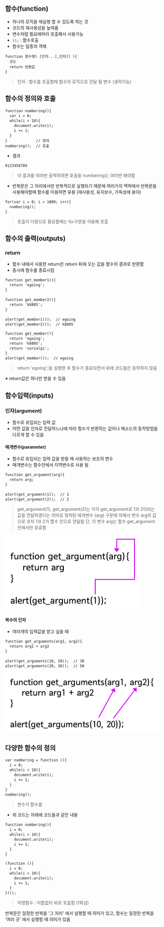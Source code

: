 ## 함수(function)
- 하나의 로직을 재실행 할 수 있도록 하는 것
- 코드의 재사용성을 높여줌
- 변수처럼 필요에따라 호출해서 사용가능
- `();` : 함수호출
- 함수는 일종의 객체
```
function 함수명( [인자...[,인자]] ){
  코드
  return 반환값
}
```
> 인자 : 함수를 호출할때 함수의 로직으로 전달 될 변수 (생략가능)


## 함수의 정의와 호출
```
function numbering(){
  var i = 0;
  while(i < 10){
    document.write(i);
    i += 1;
  }   
}             // 정의
numbering();  // 호출
```
- 결과
```
0123456789
```
> 이 결과를 여러번 출력하려면 호출을 numbering(); 여러번 해야함
- 반복문은 그 자리에서만 반복적으로 실행되기 때문에 여러가지 맥락에서 반복문을 사용해야할때 함수를 이용하면 유용 (재사용성, 유지보수, 가독성에 용이)
```
for(var i = 0; i < 1000; i++){
  numbering();
}
```
> 호출이 다량으로 필요할때는 for구문을 이용해 호출


## 함수의 출력(outputs)
### return
- 함수 내에서 사용한 return은 return 뒤에 오는 값을 함수의 결과로 반환함
- 동시에 함수를 종료시킴
```
function get_member1(){
  return 'egoing';
}
 
function get_member2(){
  return 'k8805';
}
 
alert(get_member1());  // egoing
alert(get_member2());  // k8805
```
```
function get_member(){
  return 'egoing';
  return 'k8805';
  return 'sorialgi';
}
alert(get_member());  // egoing
```
> return 'egoing';을 실행한 후 함수가 종료되면서 뒤에 코드들은 동작하지 않음

※ return값은 하나만 받을 수 있음

## 함수입력(inputs)
### 인자(argument)
- 함수로 유입되는 입력 값
- 어떤 값을 인자로 전달하느냐에 따라 함수가 반환하는 값이나 메소드의 동작방법을 다르게 할 수 있음
#### 매개변수(parameter)
- 함수로 유입되는 입력 값을 받을 때 사용하는 보조의 변수
- 매개변수는 함수안에서 지역변수로 사용 됨
```
function get_argument(arg){
  return arg;
}
 
alert(get_argument(1));  // 1
alert(get_argument(2));  // 2
```
> get_argument(1), get_argument(2)는 각각 get_argument로 1과 2이라는 값을 전달하겠다는 의미로 정의된 매개변수 (arg) 구문에 의해서 변수 arg의 값으로 숫자 1과 2가 함수 안으로 전달됨 단, 이 변수 arg는 함수 get_argument 안에서만 유효함
<link rel="stylesheet" type="text/css" href="css/style.css" rel="stylesheet" />

![인자01](images/js01.gif)


#### 복수의 인자
- 여러개의 입력값을 받고 싶을 때
```
function get_arguments(arg1, arg2){
  return arg1 + arg2
}
 
alert(get_arguments(10, 20));  // 30
alert(get_arguments(20, 30));  // 50
```

![인자02](images/js02.gif)


## 다양한 함수의 정의
```
var numbering = function (){
  i = 0;
  while(i < 10){
    document.write(i);
    i += 1;
  }   
}
numbering();
```
> 변수가 함수를 

- 위 코드는 아래에 코드들과 같은 내용
```
function numbering(){
  i = 0;
  while(i < 10){
    document.write(i);
    i += 1;
  }
}
```
```
(function (){
  i = 0;
  while(i < 10){
    document.write(i);
    i += 1;
  }
})();
```
> 익명함수 : 이름없이 바로 호출함 (1회성)

반복문은 일정한 반복을 '그 자리' 에서 실행할 때 의미가 있고, 함수는 일정한 반복을 '여러 곳' 에서 실행할 때 의미가 있음
